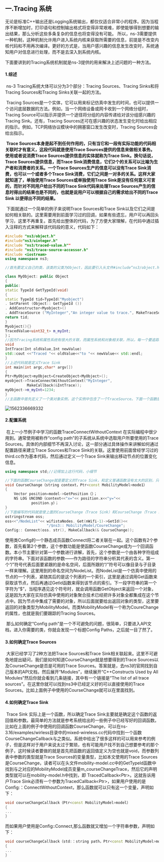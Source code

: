 ## 一.Tracing 系统

​	无论是标准C++输出还是Logging系统输出，都仅仅适合非常小的程序。因为当程序不断增加时，打印语句和控制输出格式将变得非常艰难，即使能够得到想要的输出结果，那么分析这些多条复杂的信息也将变得没有可能。	所以，ns-3需要提供一种机制，这种机制允许用户进入系统内核来获取所需要的信息，前提是不改变内核代码和不用再次编译。更好的方式是，当用户感兴趣的信息发生改变时，系统通知用户对信息进行处理，而不是去深入到系统内核。

​	下面要讲到的Tracing系统机制就是ns-3提供的用来解决上述问题的一种方法。

#### 1.综述

​	ns-3 Tracing系统大体可以分为3个部分：Tracing Sources、Tracing Sinks和将Tracing Sources和Tracing Sinks关联一起的方法。

​	Tracing Sources是一个实体，它可以用来标记仿真中发生的时间，也可以提供一个访问底层数据的方法。例如，当一个网络设备或网卡收到一个网络分组时，Tracing Source可以指示并提供一个途径将分组的内容传递给对该分组感兴趣的Tracing Sink。还有，Tracing Sources还可在感兴趣的状态发生变化时给出相应的指示。例如，TCP网络协议模块中的拥塞窗口发生改变时，Tracing Sources会给出指示。

​	**Trace Sources本身是起不到任何作用的，只有当它和一段有实际功能的代码相关联时才有意义，这段代码就是使用Trace Sources提供的信息来做相关事务。使用或者说消费Trace Sources提供信息的实体就称为Trace Sink。换句话说，Trace Sources提供信息，而Trace Sink消费信息，它们2个的关系可以比喻为生产者和消费者的关系。一个Trace Sources生产的信息可以没有Trace Sink消费，也可以一个或者多个Trace Sink消费，它们之间是一对多的关系。这样大家就知道了，单独使用Trace Sources或单独使用Trace Sink是没有任何意义可言的，而针对不同用户给出不同的Trace Sink代码来处理Trace Sources产生的信息时得出的结果也是不同的，也就是说用户可以根据自己的需求给出不同的Trace Sink 以便得出不同的结果。**

​	下面就通过一个简单的例子来说明Trace Sources和Trace Sink以及它们之间是如何相关联的。这里需要用到前面学习过的回调，如果有些遗忘，用户可以再回头学习，这里不再重复。首先给出整体的代码，为了方便大家理解，在代码中通过插入注释的方式来解释该代码段的意义，代码如下：

```c++
#include "ns3/object.h"
#include"ns3/uinteger.h"
#include "ns3/traced-value.h""
#include "ns3/trace-source-accessor.h"
#include <iostream>
using namespace ns3;

//首先要定义自己的类，该类的父类为Object，因此要引入头文件#include“ns3/object.h”，再次引入了ns-3自定义的无符号整型所声明的头文件#include“ns3/uinteger.h”。下面着重讲解 traced-value.h头文件，在这个头文件中引入了要跟踪数据的类型，即TracedValue。trace-source-accessor.h这个头文件中包含了本程序要使用的能把自定义数据转换为Trace Sources的函数。

class MyObject: public Object 
{
public: 
static TypeId GetTypeId(void)
{
static TypeId tid=TypeId("Myobject")
. SetParent (Object:: GetTypeId ())
. AddConstructor<Myobject>()
. AddTraceSource ("MyInteger","An integer value to trace.", MakeTraceSourceAccessor(& MyObject::m myInt)); 
return tid;
}
Myobject(){}
TracedValue<uint32_t> m_myInt;
}；
//因为Tracing系统和属性系统有很大的关联，而属性系统和对象相关联，所以，每一个要追踪的数据都必须属于一个特定的类，这里定义这个类为MyObject，而要追踪的数据为m mylnt。GetTypeld 这个函数在前面已经讲述过，这里要注意的是AddTraceSource函数，这个函数使得m_myInt成为一个Trace Sources。
void 
IntTrace(Int oldValue,Int newValue)
std::cout <<"Traced "<< oldValue<<"to "<< newValue<< std::endl;
}
//上述代码就是定义Trace Sink
int main(int argc,char* argv[])
{
Ptr<MyObject>myObject=CreateObject<MyObject>(); 
myobject->TraceConnectWithoutContext("MyInteger", 
          MakeCallback(&IntTrace)); 
myObject->m_myInt=1234;
}
//主函数中首先定义了一个类对象实例，这个实例中包含了一个TraceSource。下面一个函数是至关重要的，因为就是TraceConnectWithoutContext这个函数将Trace Sources 和Trace Sink相关联。只要调用了这个函数，当Trace Sources数据m_myInt 发生改变时，IntTrace函数才会被调用。最后一行代码可以被解释为把常量1234赋值给m_mylnt，这时系统会识别这一行为，并将m_mylnt赋值前和赋值后的2个值作为形参传递给身为Trace Sink的回调函数IntTrace。运行这个例子的结果如图5-8所示。
```

![1562336669332](C:\Users\win10\AppData\Roaming\Typora\typora-user-images\1562336669332.png)

#### 2.配置系统

​	在上一小节例子中学习的函数TraceConnectWithoutContext 在实际编程中很少用到。通常使用被称作“config path”的子系统从系统中选取用户所要使用的Trace Sources。具体的内部细节不再深入讨论，这一部分通过具体操作来讲解如何通过配置路径来建立Trace Sources和Trace Sink的关联。这里使用前面曾经学习过的third.cc作为基本代码，然后通过定义一个Trace Sink来输出移动节点的位置变化信息。

```c++
using namespace std;//记得加上这行代码，小细节

//下面的函数CourseChange就是要定义的Trace Sink，和定义普通函数没有太大的区别，只要在主函数前声明定义就行。这段代码大家应该比较了解，一个回调函数包含2个参数。
void CourseChange（string context，Ptr<const MobilityModel>mode1）
{
	Vector position=model->GetPosition（）；
	NS LOG UNCOND（context<<"x="<< position.x<<"y="<<
			position.y）；
}
//下面编写的代码就是使上面的CourseChange（Trace Sink）和CourseChange（Trace Source）相关联的代码。下面代码放在Simulator:：Run()；前面就好。
ostringstream oss;
oss<<"/NodeList"<< wifistaNodes. Get(nWifi-1)->GetId()<<
				   "/$ns3:: MobilityModel/CoureChange";
Config:: Connect(oss. str(), MakeCallback(& CourseChange));
```

​	使用类Config的一个静态成员函数Connect将二者关联在一起。这个函数有2个参数，首先看第2个参数，这个参数功能是使函数CourseChange成为一个回调函数。本小节主要针对第一个参数进行讲解，首先，这个参数是一个由各种字符组成的字符串。下面对该函数的参数——作为路径的字符串分析其代表的含义。第一个“/”符号代表后面要紧跟的是命名空间，后面所跟的“/”符号可以像目录与子目录一样来理解。这里用到的命名空间为NodeList。而NodeList是一个仿真中使用的节点的一个列表，紧随其后的是这个列表的一个索引，这里是通过调用Get函数来获取该节点，然后再通过Getld函数来得到该节点的索引。下一段字符串的第一个字符为“$”，当程序遇见这个符号时，就会调用函数GetObject来返回一个对象，这是因为大家在实际仿真中使用的对象聚合技术已经把许多对象全都集成在这个节点中。因为节点中集成了需要的对象，所以后面就要给出返回对象的类型，这里要返回的对象类型为MobilityModel。而类MobilityModel有一个称为CoureChange的属性，也就是我们要跟踪的Tracing Sources。

​	那么如何确定“Config path”是一个不可避免的问题，很简单，只要进入API文档，进入你需要的类，你就会发现一个标题Config Paths，之后就一目了然了。



#### 3.如何确定Trace Sources

​	大家已经学习了2种方法把Trace Sources和Trace Sink相关联起来。这里不可避免地提出疑问，我们是如何知道CourseChange就是想要得到的Trace Sources以及CourseChange是否是可用的Trace Sources。答案就是，去ns3的官网找到自己版本的API文档，然后展开“Modules”，继续展开“C++Constructs Used by All Modules”然后你就会看到几条链接，其中有一个链接是“The list of all trace sources”。在这里你就可以找到ns3中已经定义好的可以直接使用的Trace Sources。比如上面例子中使用的CourseChange就可以在里面找到。



#### 4.如何确定Trace Sink

​	Trace Sink 实际上是一个函数，所以确定Trace Sink主要就是确定这个函数的返回值和参数。最简单的方法就是参考系统给出的一些例子中已经写好的回调函数。比如在上面的例子中使用的回调函数CourseChange，可以在ns-3.16/examples/wirless目录中的mixed-wireless.cc代码中找到一个函数CourseChangeCallback与之类似。系统中给出了很多这样的可以用来参考的例子，但是这样对于用户来说太过于繁琐，也有可能用户找不到自己想要参考的那个例子，这时候读者要做的就是首先把函数的返回值定义为空也就是void，而参数列表中参数的类型就是Trace Sources的变量类型，比如本文使用的Trace Sources是CourseChange，读者可以在头文件mobility-model.cc中的GetTypeld函数中找到与之对应的MobilityModel成员变量m_courseChangeTrace，然后它的声明类型就可以在mobility-model.h中找到，即 TracedCallback<Ptr<const MobilityModel>>。这就告诉用户Trace Sink必须有一个参数为TracedCallback<Ptr<const MobilityModel>>，如果用户使用的是Config:：ConnectWithoutContext，那么函数就可以只有这一个变量，声明如下：

```c++
void courseChangeCallback（Ptr<const MobilityModel>model）
{
...
}
```

而如果用户使用是Config::Connect,那么函数就又增加一个字符串参数，声明如下：

```c++
void courseChangeCallback（std:：string path，Ptr<const MobilityModel>model）
{
...
}
```

